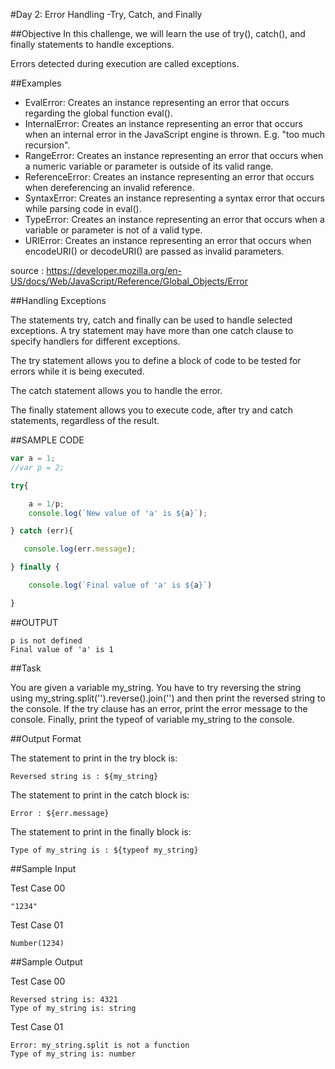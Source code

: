 #Day 2: Error Handling -Try, Catch, and Finally

##Objective 
In this challenge, we will learn the use of try(), catch(), and finally statements to handle exceptions.

Errors detected during execution are called exceptions.

##Examples

  + EvalError: Creates an instance representing an error that occurs regarding the global function eval().  
  + InternalError: Creates an instance representing an error that occurs when an internal error in the JavaScript engine is thrown. E.g. "too much recursion".  
  + RangeError: Creates an instance representing an error that occurs when a numeric variable or parameter is outside of its valid range.  
  + ReferenceError: Creates an instance representing an error that occurs when dereferencing an invalid reference.  
  + SyntaxError: Creates an instance representing a syntax error that occurs while parsing code in eval().  
  + TypeError: Creates an instance representing an error that occurs when a variable or parameter is not of a valid type.  
  + URIError: Creates an instance representing an error that occurs when encodeURI() or decodeURI() are passed as invalid parameters.  

source : https://developer.mozilla.org/en-US/docs/Web/JavaScript/Reference/Global_Objects/Error

##Handling Exceptions

The statements try, catch and finally can be used to handle selected exceptions. A try statement may have more than one catch clause to specify handlers for different exceptions.

The try statement allows you to define a block of code to be tested for errors while it is being executed.

The catch statement allows you to handle the error.

The finally statement allows you to execute code, after try and catch statements, regardless of the result.

##SAMPLE CODE

```javascript
var a = 1;  
//var p = 2;  

try{  

    a = 1/p;  
    console.log(`New value of 'a' is ${a}`);  

} catch (err){  

   console.log(err.message);  

} finally {  

    console.log(`Final value of 'a' is ${a}`)  

}  
```

##OUTPUT

```
p is not defined
Final value of 'a' is 1
```

##Task

You are given a variable my_string. 
You have to try reversing the string using my_string.split('').reverse().join('') and then print the reversed string to the console. 
If the try clause has an error, print the error message to the console. 
Finally, print the typeof of variable my_string to the console.

##Output Format

The statement to print in the try block is:  

```
Reversed string is : ${my_string}  
```

The statement to print in the catch block is:

```
Error : ${err.message}  
```

The statement to print in the finally block is:

```
Type of my_string is : ${typeof my_string}  
```

##Sample Input

Test Case 00  

```
"1234"  
```

Test Case 01  

```
Number(1234)  
```

##Sample Output

Test Case 00

```
Reversed string is: 4321  
Type of my_string is: string  
```

Test Case 01  

```
Error: my_string.split is not a function  
Type of my_string is: number  
```

